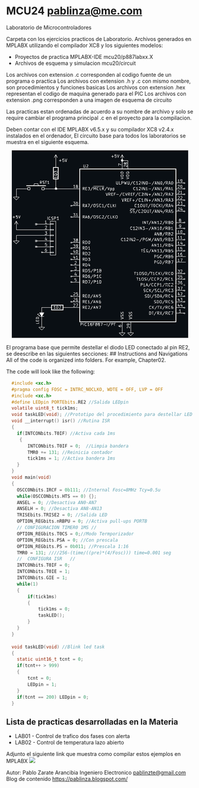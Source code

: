 # MCU24 pablinza@me.com
Laboratorio de Microcontroladores

Carpeta con los ejercicios practicos de Laboratorio. Archivos generados en MPLABX utilizando el compilador XC8 y los siguientes modelos:
- Proyectos de practica MPLABX-IDE  mcu20/p887labxx.X
- Archivos de esquema y simulacion  mcu20/circuit
  
Los archivos con extension .c corresponden al codigo fuente de un programa o practica
Los archivos con extension .h y .c con mismo nombre, son procedimientos y funciones basicas
Los archivos con extension .hex representan el codigo de maquina generado para el PIC
Los archivos con extension .png corresponden a una imagen de esquema de circuito

Las practicas estan ordenadas de acuerdo a su nombre de archivo y solo se require cambiar el programa principal .c en el proyecto para la compilacion.

Deben contar con el IDE MPLABX v6.5.x y su compilador XC8 v2.4.x instalados en el ordenador, El circuito base para todos los laboratorios se muestra en el siguiente esquema.
<p align="center">
  <img src="basep887.png"></img>
</p>
El programa base que permite destellar el diodo LED conectado al pin RE2, se deescribe en las siguientes secciones:
## Instructions and Navigations
All of the code is organized into folders. For example, Chapter02.

The code will look like the following:
```c
  #include <xc.h>
  #pragma config FOSC = INTRC_NOCLKO, WDTE = OFF, LVP = OFF
  #include <xc.h>
  #define LEDpin PORTEbits.RE2 //Salida LEDpin
  volatile uint8_t tick1ms; 
  void taskLED(void); //Prototipo del procedimiento para destellar LED
  void __interrupt() isr() //Rutina ISR
  {
    if(INTCONbits.T0IF) //Activa cada 1ms
     {
        INTCONbits.T0IF = 0;  //Limpia bandera
        TMR0 += 131; //Reinicia contador 
        tick1ms = 1; //Activa bandera 1ms
    }
  }
  void main(void) 
  {
    OSCCONbits.IRCF = 0b111; //Internal Fosc=8MHz Tcy=0.5u
    while(OSCCONbits.HTS == 0) {}; 
    ANSEL = 0; //Desactiva AN0-AN7
    ANSELH = 0; //Desactiva AN8-AN13
    TRISEbits.TRISE2 = 0; //Salida LED
    OPTION_REGbits.nRBPU = 0; //Activa pull-ups PORTB
    // CONFIGURACION TIMER0 1MS //
    OPTION_REGbits.T0CS = 0;//Modo Termporizador
    OPTION_REGbits.PSA = 0; //Con prescala
    OPTION_REGbits.PS = 0b011; //Prescala 1:16
    TMR0 = 131; ////256-(time/((pre)*(4/Fosc))) time=0.001 seg
    //	CONFIGURA ISR	//
    INTCONbits.T0IF = 0;
    INTCONbits.T0IE = 1;
    INTCONbits.GIE = 1;
    while(1)
    {
        if(tick1ms)
        {
            tick1ms = 0;
            taskLED();
        }
    }
  }
  
  void taskLED(void) //Blink led task
  {
    static uint16_t tcnt = 0;
    if(tcnt++ > 999) 
    {
        tcnt = 0;
        LEDpin = 1;
    }
    if(tcnt == 200) LEDpin = 0;
  }
```
## Lista de practicas desarrolladas en la Materia
- LAB01 - Control de trafico dos fases con alerta
- LAB02 - Control de temperatura lazo abierto 

Adjunto el siguiente link que muestra como compilar estos ejemplos en MPLABX
[![](http://img.youtube.com/vi/w-GRu89glrg/0.jpg)](http://www.youtube.com/watch?v=w-GRu89glrg "Compilar en MPLABX")

Autor: Pablo Zarate Arancibia Ingeniero Electronico pablinzte@gmail.com
Blog de contenido https://pablinza.blogspot.com/
